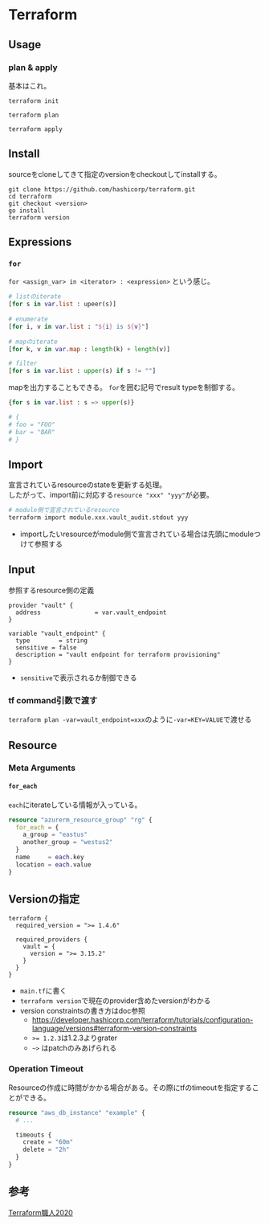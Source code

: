 # Terraform

## Usage

### plan & apply

基本はこれ。

```console
terraform init

terraform plan

terraform apply
```


## Install

sourceをcloneしてきて指定のversionをcheckoutしてinstallする。

```console
git clone https://github.com/hashicorp/terraform.git
cd terraform
git checkout <version>
go install
terraform version
```

## Expressions

### `for`


`for <assign_var> in <iterator> : <expression>` という感じ。

```terraform
# listのiterate
[for s in var.list : upeer(s)]
        
# enumerate        
[for i, v in var.list : "${i} is ${v}"] 
        
# mapのiterate
[for k, v in var.map : length(k) + length(v)]

# filter
[for s in var.list : upper(s) if s != ""]
```

mapを出力することもできる。  `for`を囲む記号でresult typeを制御する。

```terraform
{for s in var.list : s => upper(s)}

# { 
# foo = "FOO"
# bar = "BAR"
# }
```

## Import

宣言されているresourceのstateを更新する処理。  
したがって、import前に対応する`resource "xxx" "yyy"`が必要。

```sh
# module側で宣言されているresource
terraform import module.xxx.vault_audit.stdout yyy
```

* importしたいresourceがmodule側で宣言されている場合は先頭にmoduleつけて参照する

## Input

参照するresource側の定義

```hcl
provider "vault" {
  address               = var.vault_endpoint
}

variable "vault_endpoint" {
  type        = string
  sensitive = false
  description = "vault endpoint for terraform provisioning"
}
```

* `sensitive`で表示されるか制御できる

### tf command引数で渡す

`terraform plan -var=vault_endpoint=xxx`のように`-var=KEY=VALUE`で渡せる


## Resource

### Meta Arguments

#### `for_each`

`each`にiterateしている情報が入っている。

```terraform
resource "azurerm_resource_group" "rg" {
  for_each = {
    a_group = "eastus"
    another_group = "westus2"
  }
  name     = each.key
  location = each.value
}
```

## Versionの指定


```hcl
terraform {
  required_version = ">= 1.4.6"

  required_providers {
    vault = {
      version = ">= 3.15.2"  
    }
  }
}
```


* `main.tf`に書く
* `terraform version`で現在のprovider含めたversionがわかる
* version constraintsの書き方はdoc参照
  * https://developer.hashicorp.com/terraform/tutorials/configuration-language/versions#terraform-version-constraints
  * `>= 1.2.3`は1.2.3よりgrater
  * `~>` はpatchのみあげられる


### Operation Timeout

Resourceの作成に時間がかかる場合がある。その際にtfのtimeoutを指定することができる。

```terraform
resource "aws_db_instance" "example" {
  # ...

  timeouts {
    create = "60m"
    delete = "2h"
  }
}
```

## 参考

[Terraform職人2020](https://qiita.com/minamijoyo/items/3a7467f70d145ac03324#terraformlockhcl)

